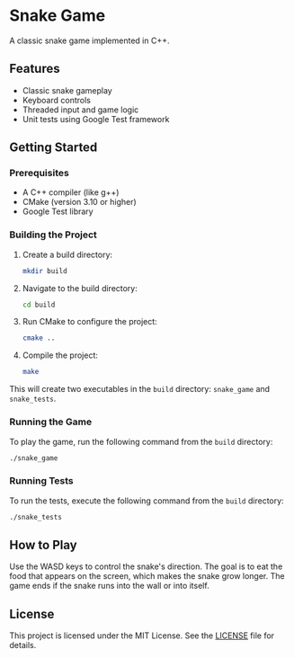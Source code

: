 # Snake Game

A classic snake game implemented in C++.

## Features

*   Classic snake gameplay
*   Keyboard controls
*   Threaded input and game logic
*   Unit tests using Google Test framework

## Getting Started

### Prerequisites

*   A C++ compiler (like g++)
*   CMake (version 3.10 or higher)
*   Google Test library

### Building the Project

1.  Create a build directory:
    ```bash
    mkdir build
    ```
2.  Navigate to the build directory:
    ```bash
    cd build
    ```
3.  Run CMake to configure the project:
    ```bash
    cmake ..
    ```
4.  Compile the project:
    ```bash
    make
    ```

This will create two executables in the `build` directory: `snake_game` and `snake_tests`.

### Running the Game

To play the game, run the following command from the `build` directory:

```bash
./snake_game
```

### Running Tests

To run the tests, execute the following command from the `build` directory:

```bash
./snake_tests
```

## How to Play

Use the WASD keys to control the snake's direction. The goal is to eat the food that appears on the screen, which makes the snake grow longer. The game ends if the snake runs into the wall or into itself.

## License

This project is licensed under the MIT License. See the [LICENSE](LICENSE) file for details.